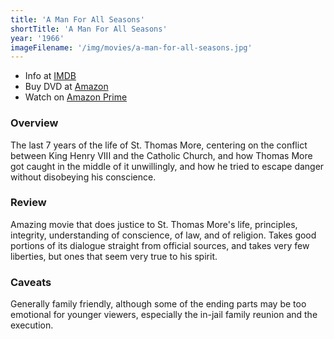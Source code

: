 ```yaml
---
title: 'A Man For All Seasons'
shortTitle: 'A Man For All Seasons'
year: '1966'
imageFilename: '/img/movies/a-man-for-all-seasons.jpg'
---
```


* Info at [IMDB](https://www.imdb.com/title/tt0060665/)
* Buy DVD at [Amazon](https://www.amazon.com/Man-All-Seasons-Special/dp/B000LPR6GA)
* Watch on [Amazon Prime](https://www.amazon.com/Man-All-Seasons-Paul-Scofield/dp/B001OD65MO)

### Overview

The last 7 years of the life of St. Thomas More, centering on the conflict between King Henry VIII and the Catholic Church, and how Thomas More got caught in the middle of it unwillingly, and how he tried to escape danger without disobeying his conscience.

### Review

Amazing movie that does justice to St. Thomas More's life, principles, integrity, understanding of conscience, of law, and of religion. Takes good portions of its dialogue straight from official sources, and takes very few liberties, but ones that seem very true to his spirit.

### Caveats

Generally family friendly, although some of the ending parts may be too emotional for younger viewers, especially the in-jail family reunion and the execution.
